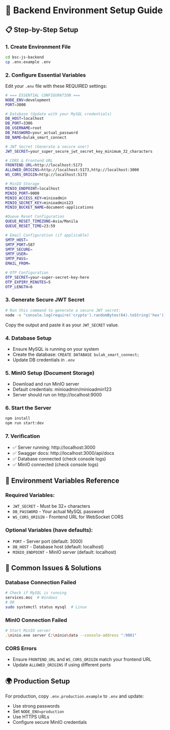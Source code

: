 # 🔧 Backend Environment Setup Guide

## 📋 Step-by-Step Setup

### 1. Create Environment File
```bash
cd bsc-js-backend
cp .env.example .env
```

### 2. Configure Essential Variables
Edit your `.env` file with these REQUIRED settings:

```bash
# === ESSENTIAL CONFIGURATION ===
NODE_ENV=development
PORT=3000

# Database (Update with your MySQL credentials)
DB_HOST=localhost
DB_PORT=3306
DB_USERNAME=root
DB_PASSWORD=your_actual_password
DB_NAME=bulak_smart_connect

# JWT Secret (Generate a secure one!)
JWT_SECRET=your_super_secure_jwt_secret_key_minimum_32_characters

# CORS & Frontend URL
FRONTEND_URL=http://localhost:5173
ALLOWED_ORIGINS=http://localhost:5173,http://localhost:3000
WS_CORS_ORIGIN=http://localhost:5173

# MinIO Storage
MINIO_ENDPOINT=localhost
MINIO_PORT=9000
MINIO_ACCESS_KEY=minioadmin
MINIO_SECRET_KEY=minioadmin123
MINIO_BUCKET_NAME=document-applications

#Queue Reset Configuration
QUEUE_RESET_TIMEZONE=Asia/Manila
QUEUE_RESET_TIME=23:59

# Email Configuration (if applicable)
SMTP_HOST=
SMTP_PORT=587
SMTP_SECURE=
SMTP_USER=
SMTP_PASS=
EMAIL_FROM=

# OTP Configuration
OTP_SECRET=your-super-secret-key-here
OTP_EXPIRY_MINUTES=5
OTP_LENGTH=6
```

### 3. Generate Secure JWT Secret
```bash
# Run this command to generate a secure JWT secret:
node -e "console.log(require('crypto').randomBytes(64).toString('hex'))"
```
Copy the output and paste it as your `JWT_SECRET` value.

### 4. Database Setup
- Ensure MySQL is running on your system
- Create the database: `CREATE DATABASE bulak_smart_connect;`
- Update DB credentials in `.env`

### 5. MinIO Setup (Document Storage)
- Download and run MinIO server
- Default credentials: minioadmin/minioadmin123
- Server should run on http://localhost:9000

### 6. Start the Server
```bash
npm install
npm run start:dev
```

### 7. Verification
- ✅ Server running: http://localhost:3000
- ✅ Swagger docs: http://localhost:3000/api/docs
- ✅ Database connected (check console logs)
- ✅ MinIO connected (check console logs)

## 🔄 Environment Variables Reference

### Required Variables:
- `JWT_SECRET` - Must be 32+ characters
- `DB_PASSWORD` - Your actual MySQL password
- `WS_CORS_ORIGIN` - Frontend URL for WebSocket CORS

### Optional Variables (have defaults):
- `PORT` - Server port (default: 3000)
- `DB_HOST` - Database host (default: localhost)
- `MINIO_ENDPOINT` - MinIO server (default: localhost)

## 🚨 Common Issues & Solutions

### Database Connection Failed
```bash
# Check if MySQL is running
services.msc  # Windows
# OR
sudo systemctl status mysql  # Linux
```

### MinIO Connection Failed
```bash
# Start MinIO server
.\minio.exe server C:\minio\data --console-address ":9001"
```

### CORS Errors
- Ensure `FRONTEND_URL` and `WS_CORS_ORIGIN` match your frontend URL
- Update `ALLOWED_ORIGINS` if using different ports

## 🌍 Production Setup
For production, copy `.env.production.example` to `.env` and update:
- Use strong passwords
- Set `NODE_ENV=production`
- Use HTTPS URLs
- Configure secure MinIO credentials
